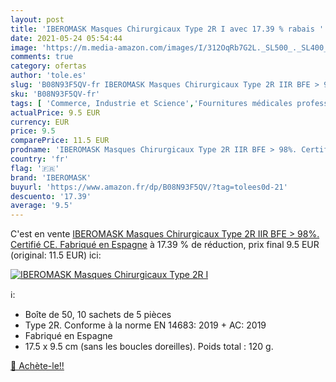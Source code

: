 ```yaml
---
layout: post
title: 'IBEROMASK Masques Chirurgicaux Type 2R I avec 17.39 % rabais '
date: 2021-05-24 05:54:44
image: 'https://m.media-amazon.com/images/I/312OqRb7G2L._SL500_._SL400_.jpg'
comments: true
category: ofertas
author: 'tole.es'
slug: 'B08N93F5QV-fr IBEROMASK Masques Chirurgicaux Type 2R IIR BFE > 98%....'
sku: 'B08N93F5QV-fr'
tags: [ 'Commerce, Industrie et Science','Fournitures médicales professionnelles','Masques de protection médicale','Masques médicaux','Masques médicaux à usage unique','Vêtements et gants médicaux','iberomask', ]
actualPrice: 9.5 EUR
currency: EUR
price: 9.5
comparePrice: 11.5 EUR
prodname: 'IBEROMASK Masques Chirurgicaux Type 2R IIR BFE > 98%. Certifié CE. Fabriqué en Espagne'
country: 'fr'
flag: '🇫🇷'
brand: 'IBEROMASK'
buyurl: 'https://www.amazon.fr/dp/B08N93F5QV/?tag=tolees0d-21'
descuento: '17.39'
average: '9.5'
---
```


C'est en vente [IBEROMASK Masques Chirurgicaux Type 2R IIR BFE > 98%. Certifié CE. Fabriqué en Espagne](https://www.amazon.fr/dp/B08N93F5QV/?tag=tolees0d-21)  à  17.39 % de réduction, prix final  9.5 EUR (original: 11.5 EUR) ici:

[![IBEROMASK Masques Chirurgicaux Type 2R I](https://m.media-amazon.com/images/I/312OqRb7G2L._SL500_._SL400_.jpg)](https://www.amazon.fr/dp/B08N93F5QV/?tag=tolees0d-21)

ℹ️:

- Boîte de 50, 10 sachets de 5 pièces
- Type 2R. Conforme à la norme EN 14683: 2019 + AC: 2019
- Fabriqué en Espagne
- 17.5 x 9.5 cm (sans les boucles doreilles). Poids total : 120 g.

[🛒 Achète-le!!](https://www.amazon.fr/dp/B08N93F5QV/?tag=tolees0d-21)
